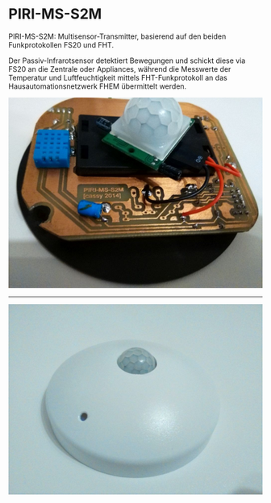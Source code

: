 # PIRI-MS-S2M
PIRI-MS-S2M: Multisensor-Transmitter, basierend auf den beiden Funkprotokollen FS20 und FHT.


Der Passiv-Infrarotsensor detektiert Bewegungen und schickt diese via FS20 an die Zentrale oder Appliances, während die Messwerte der Temperatur und Luftfeuchtigkeit mittels FHT-Funkprotokoll an das Hausautomationsnetzwerk FHEM übermittelt werden. 

<p align="center">
  <img src="PIRI2.jpg">
</p>

------------------

<p align="center">
  <img src="PIRI1.jpg">
</p>
